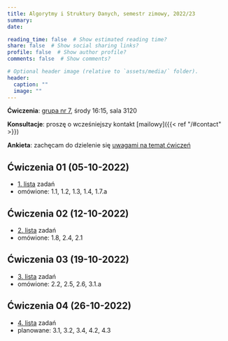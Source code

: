 ```yaml
---
title: Algorytmy i Struktury Danych, semestr zimowy, 2022/23
summary: 
date: 

reading_time: false  # Show estimated reading time?
share: false  # Show social sharing links?
profile: false  # Show author profile?
comments: false  # Show comments?

# Optional header image (relative to `assets/media/` folder).
header:
  caption: ""
  image: ""
---
```


**Ćwiczenia**: [grupa nr 7](https://usosweb.mimuw.edu.pl/kontroler.php?_action=katalog2/przedmioty/pokazZajecia&zaj_cyk_id=486028&gr_nr=7), środy 16:15, sala 3120

**Konsultacje**: proszę o wcześniejszy kontakt [mailowy]({{< ref "/#contact" >}})

**Ankieta**: zachęcam do dzielenie się [uwagami na temat ćwiczeń](https://docs.google.com/forms/d/e/1FAIpQLSe3QDDHy27w7oPGy_0ejGIKgPD7-SW2U_LSJdP3McnrsKZnFg/viewform?usp=sf_link)

## Ćwiczenia 01 (05-10-2022)
- [1. lista]() zadań
- omówione: 1.1, 1.2, 1.3, 1.4, 1.7.a

## Ćwiczenia 02 (12-10-2022)
- [2. lista]() zadań
- omówione: 1.8, 2.4, 2.1

## Ćwiczenia 03 (19-10-2022)
- [3. lista]() zadań
- omówione: 2.2, 2.5, 2.6, 3.1.a

## Ćwiczenia 04 (26-10-2022)
- [4. lista]() zadań
- planowane: 3.1, 3.2, 3.4, 4.2, 4.3